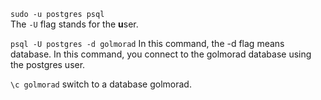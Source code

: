 
`sudo -u postgres psql`             
The `-U` flag stands for the **u**ser.


`psql -U postgres -d golmorad`
In this command, the -d flag means database. In this command, you connect to the golmorad database using the postgres user.


`\c golmorad`
switch to a database golmorad.
